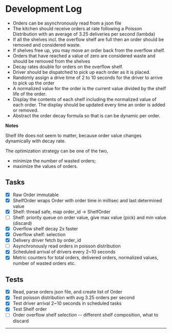 # Development Log

- Orders can be asynchronously read from a json file
- The kitchen should receive orders at rate following a Poisson Distribution with an average of 3.25 deliveries per second (lambda)
- If all the shelves incl. the overflow shelf are full then an order should be removed and considered waste. 
- If shelves free up, you may move an order back from the overflow shelf.
- Orders that have reached a value of zero are considered waste and should be removed from the shelves
- Decay rates double for orders on the overflow shelf.
- Driver should be dispatched to pick up each order as it is placed.
- Randomly assign a drive time of 2 to 10 seconds for the driver to arrive to pick up the order
- A normalized value for the order is the current value divided by the shelf life of the order.
- Display the contents of each shelf including the normalized value of each order. The display should be updated every time an order is added or removed.
- Abstract the order decay formula so that is can be dynamic per order.

__Notes__

Shelf life does not seem to matter, because order value changes dynamically with decay rate.

The optimization strategy can be one of the two,
  - minimize the number of wasted orders;
  - maximize the values of orders.

## Tasks

- [x] Raw Order immutable
- [x] ShelfOrder wraps Order with order time in millisec and last determined value
- [x] Shelf: thread safe, map order_id -> ShelfOrder
- [ ] Shelf: priority queue on order value, give max value (pick) and min value (discard)
- [x] Overflow shelf decay 2x faster
- [x] Overflow shelf: selection
- [x] Delivery driver fetch by order_id
- [ ] Asynchronously read orders in poisson distribution
- [x] Scheduled arrival of drivers every 2~10 seconds
- [x] Metric counters for total orders, delivered orders, normalized values, number of wasted orders etc.

## Tests

- [x] Read, parse orders json file, and create list of Order
- [x] Test poisson distribution with avg 3.25 orders per second
- [x] Test driver arrival 2~10 seconds in scheduled tasks
- [x] Test Shelf order
- [ ] Order overflow shelf selection -- different shelf composition, what to discard

---

